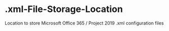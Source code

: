 # .xml-File-Storage-Location
Location to store Microsoft Office 365 / Project 2019 .xml configuration files
